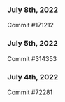 ### July 8th, 2022

Commit #171212

### July 5th, 2022

Commit #314353


### July 4th, 2022

Commit #72281
